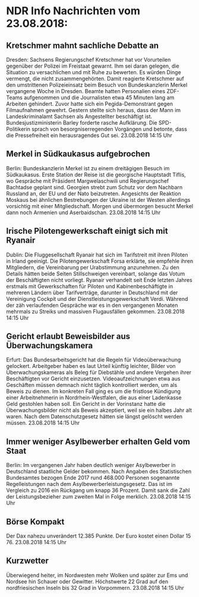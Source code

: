 # NDR Info Nachrichten vom 23.08.2018:


## Kretschmer mahnt sachliche Debatte an
Dresden: Sachsens Regierungschef Kretschmer hat vor Vorurteilen gegenüber der Polizei im Freistaat gewarnt. Ihm sei daran gelegen, die Situation zu versachlichen und mit Ruhe zu bewerten. Es würden Dinge vermengt, die nicht zusammengehörten. Damit reagierte Kretschmer auf den umstrittenen Polizeieinsatz beim Besuch von Bundeskanzlerin Merkel vergangene Woche in Dresden. Beamte hatten Personalien eines ZDF-Teams aufgenommen und die Journalisten etwa 45 Minuten lang am Arbeiten gehindert. Zuvor hatte sich ein Pegida-Demonstrant gegen Filmaufnahmen gewehrt. Gestern stellte sich heraus, dass der Mann im Landeskriminalamt Sachsen als Angestellter beschäftigt ist. Bundesjustizministerin Barley forderte rasche Aufklärung. Die SPD-Politikerin sprach von besorgniserregenden Vorgängen und betonte, dass die Pressefreiheit ein herausragendes Gut sei. 23.08.2018 14:15 Uhr 

## Merkel in Südkaukasus aufgebrochen
Berlin: Bundeskanzlerin Merkel ist zu einem dreitägigen Besuch im Südkaukasus. Erste Station der Reise ist die georgische Hauptstadt Tiflis, wo Gespräche mit Präsident Margwelaschwili und Regierungschef Bachtadse geplant sind. Georgien strebt zum Schutz vor dem Nachbarn Russland an, der EU und der Nato beizutreten. Angesichts der Reaktion Moskaus bei ähnlichen Bestrebungen der Ukraine ist der Westen allerdings vorsichtig mit einer Mitgliedschaft. Morgen und übermorgen besucht Merkel dann noch Armenien und Aserbaidschan. 23.08.2018 14:15 Uhr 

## Irische Pilotengewerkschaft einigt sich mit Ryanair
Dublin: Die Fluggesellschaft Ryanair hat sich im Tarifstreit mit ihren Piloten in Irland geeinigt. Die Pilotengewerkschaft Forsa erklärte, sie empfehle ihren Mitgliedern, die Vereinbarung per Urabstimmung anzunehmen. Zu den Details hätten beide Seiten Stillschweigen vereinbart, solange das Votum der Beschäftigten nicht vorliegt. Ryanair verhandelt seit Ende letzten Jahres erstmals mit Gewerkschaften für Piloten und Kabinenbeschäftigte in mehreren Ländern über Tarifverträge, darunter in Deutschland mit der Vereinigung Cockpit und der Dienstleistungsgewerkschaft Verdi. Während der zäh verlaufenden Gespräche war es in den vergangenen Monaten mehrmals zu Streiks und massiven Flugausfällen gekommen. 23.08.2018 14:15 Uhr 

## Gericht erlaubt Beweisbilder aus Überwachungskamera
Erfurt: Das Bundesarbeitsgericht hat die Regeln für Videoüberwachung gelockert. Arbeitgeber haben es laut Urteil künftig leichter, Bilder von Überwachungskameras als Beleg für Diebstähle und andere Vergehen ihrer Beschäftigten vor Gericht einzusetzen. Videoaufzeichnungen etwa aus Geschäften müssen demnach nicht täglich kontrolliert werden, um als Beweis zu dienen. Im konkreten Fall ging es um die fristlose Kündigung einer Arbeitnehmerin in Nordrhein-Westfalen, die aus einer Ladenkasse Geld gestohlen haben soll. Ein Gericht in der Vorinstanz hatte die Überwachungsbilder nicht als Beweis akzeptiert, weil sie ein halbes Jahr alt waren. Nach dem Datenschutzgesetz hätten sie längst gelöscht werden müssen. 23.08.2018 14:15 Uhr 

## Immer weniger Asylbewerber erhalten Geld vom Staat
Berlin: Im vergangenen Jahr haben deutlich weniger Asylbewerber in Deutschland staatliche Gelder bekommen. Nach Angaben des Statistischen Bundesamtes bezogen Ende 2017 rund 468.000 Personen sogenannte Regelleistungen nach dem  Asylbewerberleistungsgesetz. Das ist im Vergleich zu 2016 ein Rückgang um knapp 36 Prozent. Damit sank die Zahl der Leistungsbezieher zum zweiten Mal in Folge merklich. 23.08.2018 14:15 Uhr 

## Börse Kompakt
Der Dax nahezu unverändert 12.385 Punkte. Der Euro kostet einen Dollar 15 76. 23.08.2018 14:15 Uhr 

## Kurzwetter
Überwiegend heiter, im Nordwesten mehr Wolken und später zur Ems und Nordsee hin Schauer oder Gewitter. Höchstwerte 22 Grad auf den nordfriesischen Inseln bis 32 Grad in Vorpommern. 23.08.2018 14:15 Uhr 
